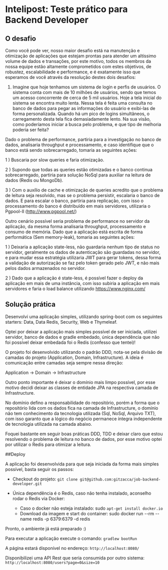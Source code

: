 # Intelipost: Teste prático para Backend Developer

## O desafio

Como você pode ver, nosso maior desafio está na manutenção e otimização de aplicações que estejam prontas para atender um altíssimo volume de dados e transações, por este motivo, todos os membros da nossa equipe estão altamente comprometidos com estes objetivos, de robustez, escalabilidade e performance, e é exatamente isso que esperamos de você através da resolução destes dois desafios:

1) Imagine que hoje tenhamos um sistema de login e perfis de usuários. O sistema conta com mais de 10 milhões de usuários, sendo que temos um acesso concorrente de cerca de 5 mil usuários. Hoje a tela inicial do sistema se encontra muito lenta. Nessa tela é feita uma consulta no banco de dados para pegar as informações do usuário e exibi-las de forma personalizada. Quando há um pico de logins simultâneos, o carregamento desta tela fica demasiadamente lento. Na sua visão, como poderíamos iniciar a busca pelo problema, e que tipo de melhoria poderia ser feita?

Dado o problema de performance, partiria para a investigação no banco de dados, analisaria throughput e processamento, e caso identifique que o banco está sendo sobrecarregado, tomaria as seguintes ações:

 1 ) Buscaria por slow queries e faria otimização.

 2 ) Supondo que todas as queries estão otimizadas e o banco continua sobrecarregado, partiria para solução NoSql para auxiliar na leitura de dados (Redis ou MongoDb).

 3 ) Com o auxílio de cache e otimização de queries acredito que o problema de leitura seja resolvido, mas se o problema persistir, escalaria o banco de dados. E para escalar o banco, partiria para replicação, com isso o processamento do banco é distribuído em mais servidores, utilizaria o Pgpool-II (http://www.pgpool.net/)

Outro cenário possível seria problema de performance no servidor da aplicação, da mesma forma analisaria throughput, processamento e consumo de memória. Dado que a aplicação está escrita de forma performática (Sem memory-leak), tomaria as seguintes ações:

 1 ) Deixaria a aplicação state-less, não guardaria nenhum tipo de status no servidor, geralmente os dados de autenticação são guardadas no servidor, e para mudar essa estratégia utilizaria JWT para gerar tokens, dessa forma a validação de autorização se faz pelo token gerado pelo JWT, e não mais pelos dados armazenados no servidor.

 2 ) Dado que a aplicação é state-less, é possível fazer o deploy da aplicação em mais de uma instância, com isso subiria a aplicação em mais servidores e faria o load balance utilizando https://www.nginx.com/


## Solução prática

Desenvolvi uma aplicação simples, utilizando spring-boot com os seguintes starters: Data, Data Redis, Security, Web e Thymeleaf.

Optei por deixar a aplicação mais simples possível de ser iniciada, utilizei servidor, banco de dados e gradle embedado, única dependência que não foi possível deixar embedada foi o Redis (confesso que tentei)!

O projeto foi desenvolvido utilizando o padrão DDD, nota-se pela divisão de camadas do projeto (Application, Domain, Infrastructure). A ideia é comunicação entre camadas seja sempre nessa direção:

Application -> Domain -> Infrastructure

Outro ponto importante é deixar o domínio mais limpo possível, por esse motivo decidi deixar as classes de entidade JPA na respectiva camada de Infrastructure.

No domínio defino a responsabilidade do repositório, porém a forma que o repositório lida com os dados fica na camada de Infrastructure, o domínio não tem conhecimento da tecnologia utilizada (Sql, NoSql, Arquivo TXT), com isso garanto que a lógico do negócio permanece íntegra independente de tecnologia utilizada na camada abaixo.

Foquei bastante em seguir boas práticas DDD, TDD e deixar claro que estou resolvendo o problema de leitura no banco de dados, por esse motivo optei por utilizar o Redis para otimizar a leitura.


##Deploy

A aplicação foi desenvolvida para que seja iniciada da forma mais simples possível, basta seguir os passos:

 * Checkout do projeto: `git clone git@github.com:gitzacca/job-backend-developer.git`

 * Única dependência é o Redis, caso não tenha instalado, aconselho rodar o Redis via Docker:

	- Caso o docker não esteja instalado: sudo `apt-get install docker.io`
	- Download da imagem e start do container: sudo docker run --rm --name redis -p 6379:6379 -d redis

Pronto, o ambiente já está preparado :)

Para executar a aplicação execute o comando: `gradlew bootRun`

A página estará disponível no endereço: `http://localhost:8080/`

Disponibilizei uma API Rest que seria consumida por outro sistema: `http://localhost:8080/users?page=0&size=10`

